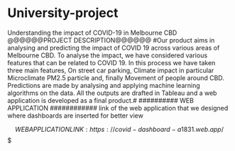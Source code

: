 # University-project
Understanding the impact of COVID-19 in Melbourne CBD
@@@@@@PROJECT DESCRIPTION@@@@@@
#Our product aims in analysing and predicting the impact of COVID 19 across various areas of
Melbourne CBD. To analyse the impact, we have considered various features that can be
related to COVID 19. In this process we have taken three main features, On street car
parking, Climate impact in particular Microclimate PM2.5 particle and, finally Movement of
people around CBD. Predictions are made by analysing and applying machine learning
algorithms on the data. All the outputs are drafted in Tableau and a web application is
developed as a final product.#
########## WEB APPLICATION ############
link of the  web application that we designed where dashboards are inserted for better view



$$$$$$$$$$$$$$  WEB APPLICATION LINK : https://covid-dashboard-a1831.web.app/        $$$$$$$$$$$$$$$$$$$$$$$
